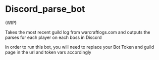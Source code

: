 # Discord_parse_bot

(WIP)

Takes the most recent guild log from warcraftlogs.com and outputs the parses for each player on each boss in Discord

In order to run this bot, you will need to replace your Bot Token and guild page in the url and token vars accordingly
